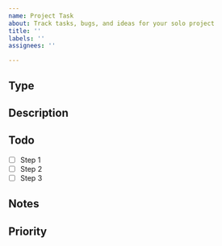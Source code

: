 ```yaml
---
name: Project Task
about: Track tasks, bugs, and ideas for your solo project
title: ''
labels: ''
assignees: ''

---
```


## Type
<!-- Choose one: Bug, Feature, Enhancement, Refactor, Documentation, Other -->

## Description
<!-- Provide a clear and concise description of the task or issue -->

## Todo
<!-- List the steps needed to complete this task or resolve this issue -->
- [ ] Step 1
- [ ] Step 2
- [ ] Step 3

## Notes
<!-- Any additional information, context, or resources related to this issue -->

## Priority
<!-- Choose one: High, Medium, Low -->